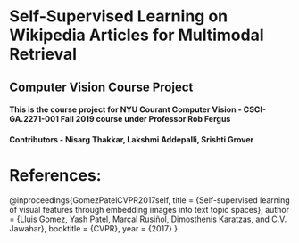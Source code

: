 # Self-Supervised Learning on Wikipedia Articles for Multimodal Retrieval

## Computer Vision Course Project
#### This is the course project for NYU Courant Computer Vision - CSCI-GA.2271-001 Fall 2019 course under Professor Rob Fergus

#### Contributors - Nisarg Thakkar, Lakshmi Addepalli, Srishti Grover


# References:
@inproceedings{GomezPatelCVPR2017self,
  title     = {Self-supervised learning of visual features through embedding images into text topic spaces},
  author    = {Lluis Gomez, Yash Patel, Marçal Rusiñol, Dimosthenis Karatzas, and C.V. Jawahar},
  booktitle = {CVPR},
  year      = {2017}
}
